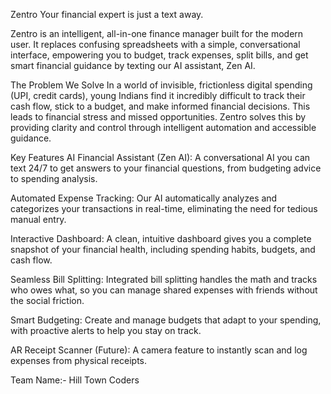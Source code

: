 Zentro
Your financial expert is just a text away.

Zentro is an intelligent, all-in-one finance manager built for the modern user. It replaces confusing spreadsheets with a simple, conversational interface, empowering you to budget, track expenses, split bills, and get smart financial guidance by texting our AI assistant, Zen AI.

The Problem We Solve
In a world of invisible, frictionless digital spending (UPI, credit cards), young Indians find it incredibly difficult to track their cash flow, stick to a budget, and make informed financial decisions. This leads to financial stress and missed opportunities. Zentro solves this by providing clarity and control through intelligent automation and accessible guidance.

Key Features
AI Financial Assistant (Zen AI): A conversational AI you can text 24/7 to get answers to your financial questions, from budgeting advice to spending analysis.

Automated Expense Tracking: Our AI automatically analyzes and categorizes your transactions in real-time, eliminating the need for tedious manual entry.

Interactive Dashboard: A clean, intuitive dashboard gives you a complete snapshot of your financial health, including spending habits, budgets, and cash flow.

Seamless Bill Splitting: Integrated bill splitting handles the math and tracks who owes what, so you can manage shared expenses with friends without the social friction.

Smart Budgeting: Create and manage budgets that adapt to your spending, with proactive alerts to help you stay on track.

AR Receipt Scanner (Future): A camera feature to instantly scan and log expenses from physical receipts.

Team Name:- Hill Town Coders